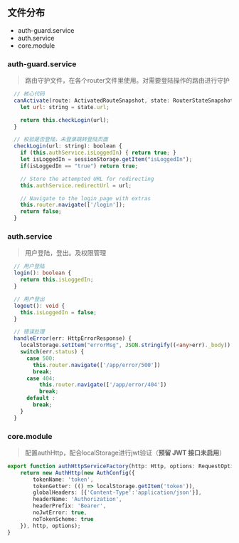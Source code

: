 ## 文件分布
* auth-guard.service
* auth.service
* core.module

### auth-guard.service
> 路由守护文件，在各个router文件里使用。对需要登陆操作的路由进行守护
```js
  // 核心代码
  canActivate(route: ActivatedRouteSnapshot, state: RouterStateSnapshot): boolean {
    let url: string = state.url;

    return this.checkLogin(url);
  }

  // 校验是否登陆，未登录跳转登陆页面
  checkLogin(url: string): boolean {
    if (this.authService.isLoggedIn) { return true; }
    let isLoggedIn = sessionStorage.getItem("isLoggedIn");
    if(isLoggedIn == "true") return true;

    // Store the attempted URL for redirecting
    this.authService.redirectUrl = url;

    // Navigate to the login page with extras
    this.router.navigate(['/login']);
    return false;
  }
```

### auth.service
> 用户登陆，登出。及权限管理   
```typescript
  // 用户登陆
  login(): boolean {
    return this.isLoggedIn;
  }

  // 用户登出
  logout(): void {
    this.isLoggedIn = false;
  }

  // 错误处理
  handleError(err: HttpErrorResponse) {
    localStorage.setItem("errorMsg", JSON.stringify((<any>err)._body))
    switch(err.status) {
      case 500:
        this.router.navigate(['/app/error/500'])
        break;
      case 404:
          this.router.navigate(['/app/error/404'])
          break;
      default : 
        break;
    }
  }
```

### core.module
> 配置authHttp，配合localStorage进行jwt验证（**预留 JWT 接口未启用**）
```typescript
export function authHttpServiceFactory(http: Http, options: RequestOptions) {
    return new AuthHttp(new AuthConfig({
        tokenName: 'token',
        tokenGetter: (() => localStorage.getItem('token')),
        globalHeaders: [{'Content-Type':'application/json'}],
        headerName: 'Authorization',
        headerPrefix: 'Bearer',
        noJwtError: true,
        noTokenScheme: true
    }), http, options);
}
```